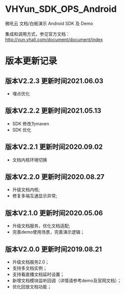 # VHYun_SDK_OPS_Android
微吼云 文档/白板演示 Android SDK 及 Demo
   
集成和调用方式，参见官方文档：http://yun.vhall.com/document/document/index

# 版本更新记录

## 版本V2.2.3 更新时间2021.06.03
* 埋点优化

## 版本V2.2.2 更新时间2021.05.13
* SDK 修改为maven
* SDK 优化


## 版本V2.2.1 更新时间2020.09.02
* 文档内核环境切换

## 版本V2.2.0 更新时间2020.08.27
* 升级文档内核;
* 修复多端互通显示异常;

## 版本V2.1.0 更新时间2020.05.06
* 升级文档服务，优化文档适配;
* 完善demo使用场景，完善演示逻辑；

## 版本V2.0.0 更新时间2019.08.21
* 升级文档服务2.0；
* 支持多文档实例；
* 支持看直播文档延时设置；
* 新增文档模块监听回调（详情请参考demo及官网文档）；
* 优化回放文档功能；
